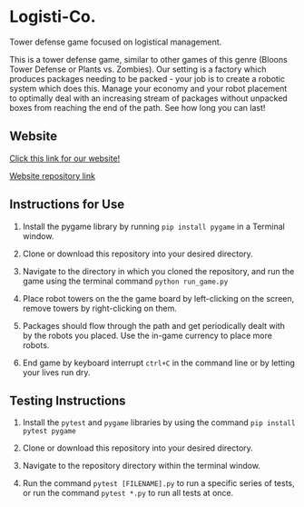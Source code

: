 # Logisti-Co.

Tower defense game focused on logistical management.

This is a tower defense game, similar to other games of this genre (Bloons Tower Defense or Plants vs. Zombies). Our setting is a factory which produces packages needing to be packed - your job is to create a robotic system which does this. Manage your economy and your robot placement to optimally deal with an increasing stream of packages without unpacked boxes from reaching the end of the path. See how long you can last!

## Website

[Click this link for our website!](https://sunsprint.github.io/Logisti-Co-Website/Home.html)

[Website repository link](https://github.com/Sunsprint/Logisti-Co-Website)

## Instructions for Use

1. Install the pygame library by running `pip install pygame` in a Terminal window.

2. Clone or download this repository into your desired directory.

3. Navigate to the directory in which you cloned the repository, and run the game using the terminal command `python run_game.py`

4. Place robot towers on the the game board by left-clicking on the screen, remove towers by right-clicking on them.

5. Packages should flow through the path and get periodically dealt with by the robots you placed. Use the in-game currency to place more robots.

6. End game by keyboard interrupt `ctrl+C` in the command line or by letting your lives run dry.

## Testing Instructions

1. Install the `pytest` and `pygame` libraries by using the command `pip install pytest pygame`

2. Clone or download this repository into your desired directory.

3. Navigate to the repository directory within the terminal window.

4. Run the command `pytest [FILENAME].py` to run a specific series of tests, or run the command `pytest *.py` to run all tests at once.


